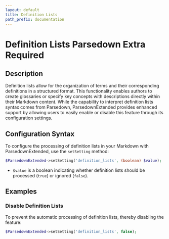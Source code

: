 ```yaml
---
layout: default
title: Definition Lists
path_prefix: documentation
---
```


# Definition Lists <label class="label label-gray">Parsedown Extra Required</label>

## Description

Definition lists allow for the organization of terms and their corresponding definitions in a structured format. This functionality enables authors to create glossaries or specify key concepts with descriptions directly within their Markdown content. While the capability to interpret definition lists syntax comes from Parsedown, ParsedownExtended provides enhanced support by allowing users to easily enable or disable this feature through its configuration settings.

## Configuration Syntax

To configure the processing of definition lists in your Markdown with ParsedownExtended, use the `setSetting` method:

```php
$ParsedownExtended->setSetting('definition_lists', (boolean) $value);
```

- `$value` is a boolean indicating whether definition lists should be processed (`true`) or ignored (`false`).

## Examples

### Disable Definition Lists

To prevent the automatic processing of definition lists, thereby disabling the feature:

```php
$ParsedownExtended->setSetting('definition_lists', false);
```
